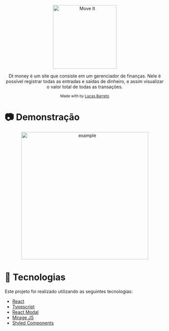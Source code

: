 <p align="center">
   <img src="https://i.imgur.com/gueRFoh.png" alt="Move It" width="200"/>
</p>
   



<p align = "center">
    Dt money é um site que consiste em um gerenciador de finanças. Nele é possível registrar todas as entradas e saídas de dinheiro, e assim visualizar o valor total de todas as transações.
</p>

<div align = "center">
  <sub> Made with by
    <a href="https://github.com/Lucas-barreto1"> Lucas Barreto </a>
  </sub>
</div>

# 📷 Demonstração 
<div align = "center">
    <img alt = "example" src = "https://i.imgur.com/iVwQQow.gif" width ="400px ">
</div>

# 🚀 Tecnologias 
Este projeto foi realizado utilizando as seguintes tecnologias:

* [React](https://reactjs.org/) 
* [Typescript](https://www.typescriptlang.org/) 
* [React Modal](https://www.npmjs.com/package/react-modal)
* [Mirage JS](https://miragejs.com/)
* [Styled Components ](https://styled-components.com/)  


